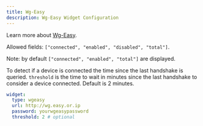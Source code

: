 ```yaml
---
title: Wg-Easy
description: Wg-Easy Widget Configuration
---
```


Learn more about [Wg-Easy](https://github.com/wg-easy/wg-easy).

Allowed fields: `["connected", "enabled", "disabled", "total"]`.

Note: by default `["connected", "enabled", "total"]` are displayed.

To detect if a device is connected the time since the last handshake is queried. `threshold` is the time to wait in minutes since the last handshake to consider a device connected. Default is 2 minutes.

```yaml
widget:
  type: wgeasy
  url: http://wg.easy.or.ip
  password: yourwgeasypassword
  threshold: 2 # optional
```

